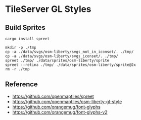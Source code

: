 # TileServer GL Styles

## Build Sprites

```shell
cargo install spreet

mkdir -p ./tmp
cp -a ./data/svgs/osm-liberty/svgs_not_in_iconset/. ./tmp/ 
cp -a ./data/svgs/osm-liberty/svgs_iconset/. ./tmp/ 
spreet ./tmp/ ./data/sprites/osm-liberty/sprite
spreet --retina ./tmp/ ./data/sprites/osm-liberty/sprite@2x 
rm -r ./tmp
```

## Reference

- https://github.com/openmaptiles/spreet
- https://github.com/openmaptiles/osm-liberty-gl-style
- https://github.com/orangemug/font-glyphs
- https://github.com/orangemug/font-glyphs-v2